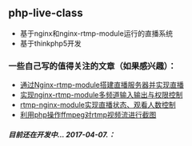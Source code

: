 ## php-live-class

- 基于nginx和nginx-rtmp-module运行的直播系统
- 基于thinkphp5开发

### 一些自己写的值得关注的文章（如果感兴趣）：

- [通过Nginx-rtmp-module搭建直播服务器并实现直播][1]
- [实现nginx-rtmp-module多频道输入输出与权限控制][2]
- [rtmp-nginx-module实现直播状态、观看人数控制][3]
- [利用php操作ffmpeg对rtmp视频流进行截图][4]


[1]: http://www.ptbird.cn/nginx-rtmp-module-server.html
[2]: http://www.ptbird.cn/nginx-rtmp-multi-channel.html
[3]: http://www.ptbird.cn/rtmp-nginx-module-status-and-people.html
[4]:http://www.ptbird.cn/php-ffmpeg-rtmp-photo.html

##### 目前还在开发中... 2017-04-07.：

